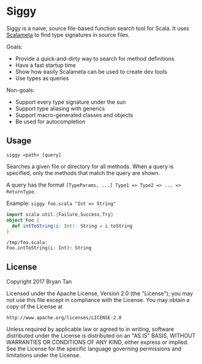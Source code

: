 # Siggy

Siggy is a naive, source file-based function search tool for Scala. It uses
[Scalameta](http://scalameta.org) to find type signatures in source files.

Goals:

* Provide a quick-and-dirty way to search for method definitions
* Have a fast startup time
* Show how easily Scalameta can be used to create dev tools
* Use types as queries

Non-goals:

* Support every type signature under the sun
* Support type aliasing with generics
* Support macro-generated classes and objects
* Be used for autocompletion

## Usage

`siggy <path> [query]`

Searches a given file or directory for all methods. When a query is specified,
only the methods that match the query are shown.

A query has the format `[TypeParams, ...] Type1 => Type2 => ... => ReturnType`.

Example: `siggy foo.scala "Int => String"`
```scala
import scala.util.{Failure,Success,Try}
object Foo {
  def intToString(i: Int): String = i.toString
}
```

```plain
/tmp/foo.scala:
Foo.intToString(i: Int): String
```

## License

Copyright 2017 Bryan Tan

Licensed under the Apache License, Version 2.0 (the "License"); you may not use
this file except in compliance with the License. You may obtain a copy of the
License at

    http://www.apache.org/licenses/LICENSE-2.0

Unless required by applicable law or agreed to in writing, software distributed
under the License is distributed on an "AS IS" BASIS, WITHOUT WARRANTIES OR
CONDITIONS OF ANY KIND, either express or implied. See the License for the
specific language governing permissions and limitations under the License.

